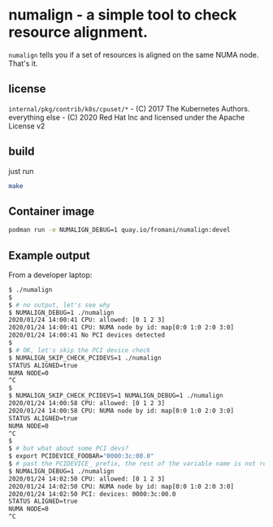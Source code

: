 # numalign - a simple tool to check resource alignment.

`numalign` tells you if a set of resources is aligned on the same NUMA node. That's it.

## license
`internal/pkg/contrib/k8s/cpuset/*` - (C) 2017 The Kubernetes Authors.
everything else - (C) 2020 Red Hat Inc and licensed under the Apache License v2

## build
just run
```bash
make
```

## Container image
```bash
podman run -e NUMALIGN_DEBUG=1 quay.io/fromani/numalign:devel
```

## Example output
From a developer laptop:
```bash
$ ./numalign 
$
$ # no output, let's see why
$ NUMALIGN_DEBUG=1 ./numalign
2020/01/24 14:00:41 CPU: allowed: [0 1 2 3]
2020/01/24 14:00:41 CPU: NUMA node by id: map[0:0 1:0 2:0 3:0]
2020/01/24 14:00:41 No PCI devices detected
$
$ # OK, let's skip the PCI device check 
$ NUMALIGN_SKIP_CHECK_PCIDEVS=1 ./numalign
STATUS ALIGNED=true
NUMA NODE=0
^C
$
$ NUMALIGN_SKIP_CHECK_PCIDEVS=1 NUMALIGN_DEBUG=1 ./numalign 
2020/01/24 14:00:58 CPU: allowed: [0 1 2 3]
2020/01/24 14:00:58 CPU: NUMA node by id: map[0:0 1:0 2:0 3:0]
STATUS ALIGNED=true
NUMA NODE=0
^C
$
$ # but what about some PCI devs?
$ export PCIDEVICE_FOOBAR="0000:3c:00.0"
$ # past the PCIDEVICE_ prefix, the rest of the variable name is not really important
$ NUMALIGN_DEBUG=1 ./numalign 
2020/01/24 14:02:50 CPU: allowed: [0 1 2 3]
2020/01/24 14:02:50 CPU: NUMA node by id: map[0:0 1:0 2:0 3:0]
2020/01/24 14:02:50 PCI: devices: 0000:3c:00.0
STATUS ALIGNED=true
NUMA NODE=0
^C

```
